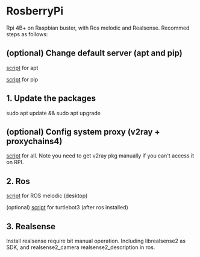# RosberryPi

Rpi 4B+ on Raspbian buster, with Ros melodic and Realsense.
Recommed steps as follows:

## (optional) Change default server (apt and pip)

[script](apt-buster/replace.sh) for apt

[script](apt-buster/pip.sh) for pip

## 1. Update the packages

sudo apt update && sudo apt upgrade


## (optional) Config system proxy (v2ray + proxychains4)

[script](v2ray32/main.sh) for all. Note you need to get v2ray pkg manually if you can't access it on RPI.


## 2. Ros

[script](ros/install_ros_melodic.sh) for ROS melodic (desktop)

(optional) [script](ros/install_turtle_melodic.sh) for turtlebot3 (after ros installed)

## 3. Realsense

Install realsense require bit manual operation. Including librealsense2 as SDK, and realsense2_camera realsense2_description in ros.


